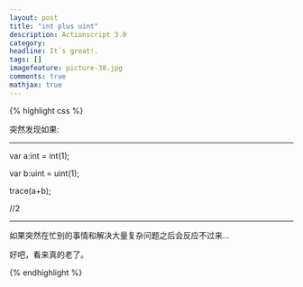 ```yaml
---
layout: post
title: "int plus uint"
description: Actionscript 3.0
category: 
headline: It`s great!.
tags: []
imagefeature: picture-38.jpg
comments: true
mathjax: true
---
```

{% highlight css %}

突然发现如果:

---

var a:int = int(1);

var b:uint = uint(1);

trace(a+b);

//2

---

如果突然在忙别的事情和解决大量复杂问题之后会反应不过来...

好吧，看来真的老了。

{% endhighlight %}

